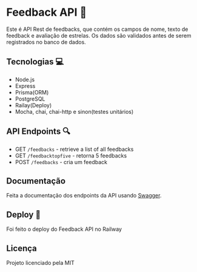 # Feedback API 🚀

Este é API Rest de feedbacks, que contém os campos de nome, texto de feedback e avaliação de estrelas. Os dados são validados antes de serem registrados no banco de dados.

## Tecnologias 💻

- Node.js
- Express
- Prisma(ORM)
- PostgreSQL
- Railay(Deploy)
- Mocha, chai, chai-http e sinon(testes unitários)
    
## API Endpoints 🔍

- GET `/feedbacks` - retrieve a list of all feedbacks
- GET `/feedbacktopfive` - retorna 5 feedbacks
- POST `/feedbacks` - cria um feedback

## Documentação
Feita a documentação dos endpoints da API usando [Swagger](https://swagger.io/).

## Deploy 🚀
Foi feito o deploy do Feedback API no Railway

## Licença
Projeto licenciado pela MIT 
